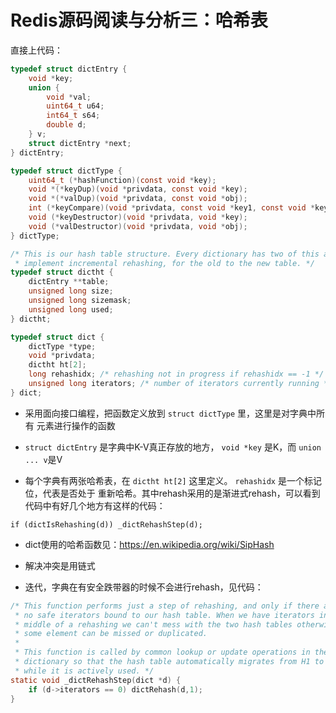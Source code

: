 # Redis源码阅读与分析三：哈希表

直接上代码：

```c
typedef struct dictEntry {
    void *key;
    union {
        void *val;
        uint64_t u64;
        int64_t s64;
        double d;
    } v;
    struct dictEntry *next;
} dictEntry;

typedef struct dictType {
    uint64_t (*hashFunction)(const void *key);
    void *(*keyDup)(void *privdata, const void *key);
    void *(*valDup)(void *privdata, const void *obj);
    int (*keyCompare)(void *privdata, const void *key1, const void *key2);
    void (*keyDestructor)(void *privdata, void *key);
    void (*valDestructor)(void *privdata, void *obj);
} dictType;

/* This is our hash table structure. Every dictionary has two of this as we
 * implement incremental rehashing, for the old to the new table. */
typedef struct dictht {
    dictEntry **table;
    unsigned long size;
    unsigned long sizemask;
    unsigned long used;
} dictht;

typedef struct dict {
    dictType *type;
    void *privdata;
    dictht ht[2];
    long rehashidx; /* rehashing not in progress if rehashidx == -1 */
    unsigned long iterators; /* number of iterators currently running */
} dict;
```

- 采用面向接口编程，把函数定义放到 `struct dictType` 里，这里是对字典中所有
元素进行操作的函数

- `struct dictEntry` 是字典中K-V真正存放的地方， `void *key` 是K，而 `union ... v`是V

- 每个字典有两张哈希表，在 `dictht ht[2]` 这里定义。 `rehashidx` 是一个标记位，代表是否处于
重新哈希。其中rehash采用的是渐进式rehash，可以看到代码中有好几个地方有这样的代码：

`if (dictIsRehashing(d)) _dictRehashStep(d);`

- dict使用的哈希函数见：https://en.wikipedia.org/wiki/SipHash

- 解决冲突是用链式

- 迭代，字典在有安全跌带器的时候不会进行rehash，见代码：

```c
/* This function performs just a step of rehashing, and only if there are
 * no safe iterators bound to our hash table. When we have iterators in the
 * middle of a rehashing we can't mess with the two hash tables otherwise
 * some element can be missed or duplicated.
 *
 * This function is called by common lookup or update operations in the
 * dictionary so that the hash table automatically migrates from H1 to H2
 * while it is actively used. */
static void _dictRehashStep(dict *d) {
    if (d->iterators == 0) dictRehash(d,1);
}
```
